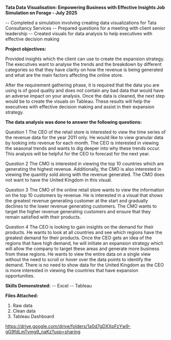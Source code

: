 **Tata Data Visualisation: Empowering Business with Effective Insights Job Simulation on Forage - July 2025**

-- Completed a simulation involving creating data visualizations for Tata Consultancy Services
-- Prepared questions for a meeting with client senior leadership
-- Created visuals for data analysis to help executives with effective decision making

**Project objectives:**

Provided insights which the client can use to create the expansion strategy. The executives want to analyse the trends and the breakdown by different categories so that they have clarity on how the revenue is being generated and what are the main factors affecting the online store.

After the requirement gathering phase, it is required that the data you are using is of good quality and does not contain any bad data that would have an adverse impact on your analysis. Once the data is cleaned, the next step would be to create the visuals on Tableau. These results will help the executives with effective decision making and assist in their expansion strategy.


**The data analysis was done to answer the following questions:**

Question 1 The CEO of the retail store is interested to view the time series of the revenue data for the year 2011 only. He would like to view granular data by looking into revenue for each month. The CEO is interested in viewing the seasonal trends and wants to dig deeper into why these trends occur. This analysis will be helpful for the CEO to forecast for the next year.

Question 2 The CMO is interested in viewing the top 10 countries which are generating the highest revenue. Additionally, the CMO is also interested in viewing the quantity sold along with the revenue generated. The CMO does not want to have the United Kingdom in this visual.

Question 3 The CMO of the online retail store wants to view the information on the top 10 customers by revenue. He is interested in a visual that shows the greatest revenue generating customer at the start and gradually declines to the lower revenue generating customers. The CMO wants to target the higher revenue generating customers and ensure that they remain satisfied with their products.

Question 4 The CEO is looking to gain insights on the demand for their products. He wants to look at all countries and see which regions have the greatest demand for their products. Once the CEO gets an idea of the regions that have high demand, he will initiate an expansion strategy which will allow the company to target these areas and generate more business from these regions. He wants to view the entire data on a single view without the need to scroll or hover over the data points to identify the demand. There is no need to show data for the United Kingdom as the CEO is more interested in viewing the countries that have expansion opportunities.

**Skills Demonstrated:**
-- Excel
-- Tableau

**Files Attached:**
1) Raw data
2) Clean data
3) Tableau Dashboard

https://drive.google.com/drive/folders/1a0d7gDXXpFzYw9-gG9fdLmTvmg9_naKz?usp=sharing
